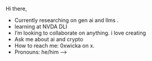  Hi there,

-  Currently researching on gen ai and llms .
-  learning at NVDA DLI
-  I’m looking to collaborate on anything. i love creating
-  Ask me about ai and crypto
-  How to reach me: 0xwicka on x.
-  Pronouns:  he/him
-->
